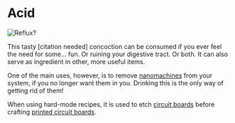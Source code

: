 # Acid

![Reflux?](oredict:opencomputers:materialAcid)

This tasty [citation needed] concoction can be consumed if you ever feel the need for some... fun. Or ruining your digestive tract. Or both. It can also serve as ingredient in other, more useful items.

One of the main uses, however, is to remove [nanomachines](nanomachines.md) from your system, if you no longer want them in you. Drinking this is the only way of getting rid of them!

When using hard-mode recipes, it is used to etch [circuit boards](circuitBoard.md) before crafting [printed circuit boards](printedCircuitBoard.md).
